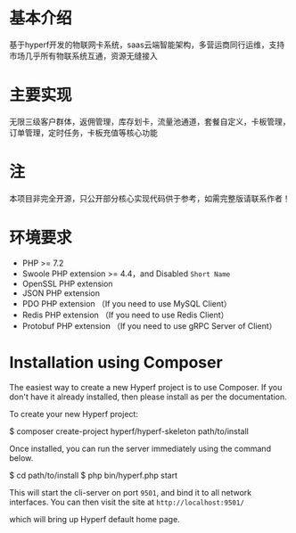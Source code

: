 # 基本介绍

基于hyperf开发的物联网卡系统，saas云端智能架构，多营运商同行运维，支持市场几乎所有物联系统互通，资源无缝接入 


# 主要实现

无限三级客户群体，返佣管理，库存划卡，流量池通道，套餐自定义，卡板管理，订单管理，定时任务，卡板充值等核心功能


# 注
本项目非完全开源，只公开部分核心实现代码供于参考，如需完整版请联系作者！



# 环境要求

 - PHP >= 7.2
 - Swoole PHP extension >= 4.4，and Disabled `Short Name`
 - OpenSSL PHP extension
 - JSON PHP extension
 - PDO PHP extension （If you need to use MySQL Client）
 - Redis PHP extension （If you need to use Redis Client）
 - Protobuf PHP extension （If you need to use gRPC Server of Client）

# Installation using Composer

The easiest way to create a new Hyperf project is to use Composer. If you don't have it already installed, then please install as per the documentation.

To create your new Hyperf project:

$ composer create-project hyperf/hyperf-skeleton path/to/install

Once installed, you can run the server immediately using the command below.

$ cd path/to/install
$ php bin/hyperf.php start

This will start the cli-server on port `9501`, and bind it to all network interfaces. You can then visit the site at `http://localhost:9501/`

which will bring up Hyperf default home page.



  


  


  


  


  


  


  


  


  


  


  


  


  


  


  


  


  


  


  


  


  


  


  


  


  


  


  


  


  


  


  


  


  


  


  


  


  


  


  


  


  


  


  


  


  


  


  


  


  


  


  


  


  


  


  


  


  


  


  


  


  


  


  


  


  


  


  


  


  


  


  


  


  


  


  


  


  


  


  


  


  


  


  


  


  


  


  


  


  


  


  


  


  


  


  


  


  


  


  


  


  


  


  


  


  


  


  


  


  


  


  


  


  


  


  


  


  


  


  


  


  


  


  


  


  


  


  


  


  


  


  


  


  


  


  


  


  


  


  


  


  


  


  


  


  


  


  


  


  


  


  


  


  


  


  


  


  


  


  


  


  


  


  


  


  


  


  


  


  


  


  


  


  


  


  


  


  


  


  


  


  


  


  


  


  


  


  


  


  


  


  


  


  


  


  


  


  


  


  


  


  


  


  


  


  


  


  


  


  


  


  


  


  


  


  


  


  


  


  


  


  


  


  


  


  


  


  


  


  


  


  


  


  


  


  


  


  


  


  


  


  


  


  


  


  


  


  


  


  


  


  


  


  


  


  


  


  


  


  


  


  


  


  


  


  


  


  


  


  


  


  


  


  


  


  


  


  


  


  


  


  


  


  


  


  


  


  


  


  


  


  


  


  


  


  


  


  


  


  


  


  


  


  


  


  


  


  


  


  


  


  


  


  


  


  


  


  


  


  


  


  


  


  


  


  


  


  


  


  


  


  


  


  


  


  


  


  


  


  


  


  


  


  


  


  


